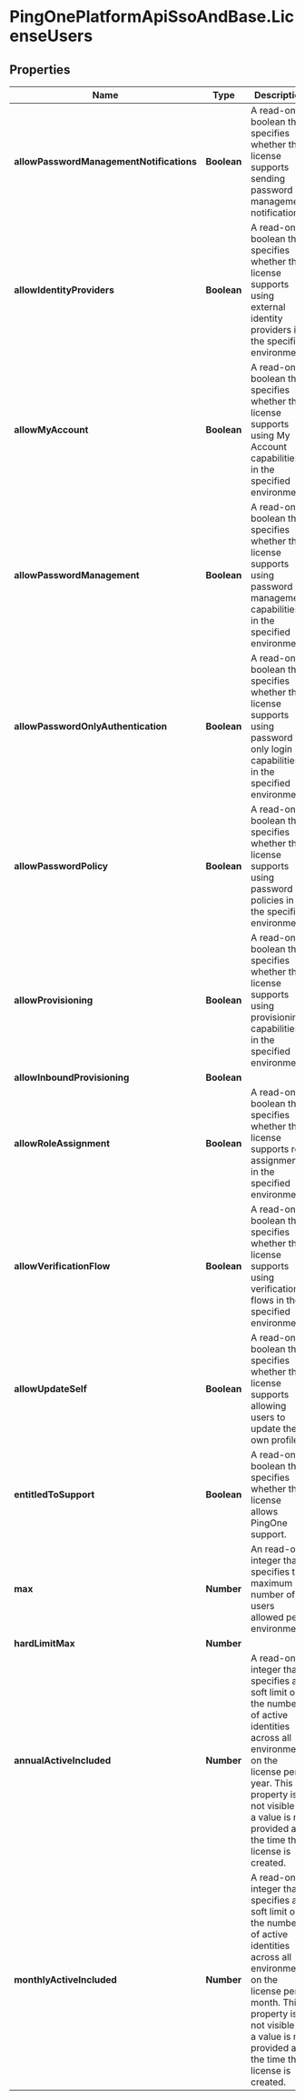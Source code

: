 # PingOnePlatformApiSsoAndBase.LicenseUsers

## Properties

Name | Type | Description | Notes
------------ | ------------- | ------------- | -------------
**allowPasswordManagementNotifications** | **Boolean** | A read-only boolean that specifies whether the license supports sending password management notifications. | [optional] 
**allowIdentityProviders** | **Boolean** | A read-only boolean that specifies whether the license supports using external identity providers in the specified environment. | [optional] 
**allowMyAccount** | **Boolean** | A read-only boolean that specifies whether the license supports using My Account capabilities in the specified environment. | [optional] 
**allowPasswordManagement** | **Boolean** | A read-only boolean that specifies whether the license supports using password management capabilities in the specified environment. | [optional] 
**allowPasswordOnlyAuthentication** | **Boolean** | A read-only boolean that specifies whether the license supports using password only login capabilities in the specified environment. | [optional] 
**allowPasswordPolicy** | **Boolean** | A read-only boolean that specifies whether the license supports using password policies in the specified environment. | [optional] 
**allowProvisioning** | **Boolean** | A read-only boolean that specifies whether the license supports using provisioning capabilities in the specified environment. | [optional] 
**allowInboundProvisioning** | **Boolean** |  | [optional] 
**allowRoleAssignment** | **Boolean** | A read-only boolean that specifies whether the license supports role assignments in the specified environment. | [optional] 
**allowVerificationFlow** | **Boolean** | A read-only boolean that specifies whether the license supports using verification flows in the specified environment. | [optional] 
**allowUpdateSelf** | **Boolean** | A read-only boolean that specifies whether the license supports allowing users to update their own profile. | [optional] 
**entitledToSupport** | **Boolean** | A read-only boolean that specifies whether the license allows PingOne support. | [optional] 
**max** | **Number** | An read-only integer that specifies the maximum number of users allowed per environment. | [optional] 
**hardLimitMax** | **Number** |  | [optional] 
**annualActiveIncluded** | **Number** | A read-only integer that specifies a soft limit on the number of active identities across all environments on the license per year. This property is not visible if a value is not provided at the time the license is created. | [optional] 
**monthlyActiveIncluded** | **Number** | A read-only integer that specifies a soft limit on the number of active identities across all environments on the license per month. This property is not visible if a value is not provided at the time the license is created. | [optional] 


